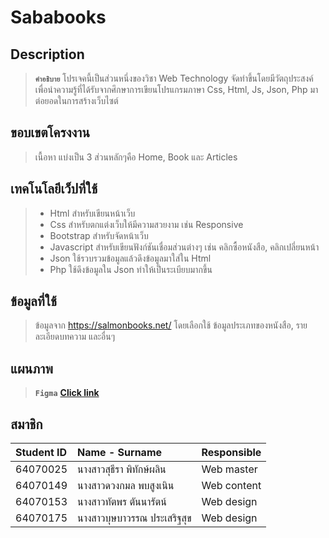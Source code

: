 # Sababooks

## Description
>**`คำอธิบาย`**
>โปรเจคนี้เป็นส่วนหนึ่งของวิชา Web Technology จัดทำขึ้นโดยมีวัตถุประสงค์เพื่อนำความรู้ที่ได้รับจากศึกษาการเขียนโปรแกรมภาษา Css, Html, Js, Json, Php มาต่อยอดในการสร้างเว็บไซต์
## ขอบเขตโครงงาน
>เนื้อหา แบ่งเป็น 3 ส่วนหลักๆคือ Home, Book และ Articles
## เทคโนโลยีเว็ปที่ใช้
>* Html สำหรับเขียนหน้าเว็บ
>* Css สำหรับตกแต่งเว็บให้มีความสวยงาม เช่น Responsive
>* Bootstrap สำหรับจัดหน้าเว็บ
>* Javascript สำหรับเขียนฟังก์ชันเชื่อมส่วนต่างๆ เช่น คลิกซื้อหนังสือ, คลิกเปลี่ยนหน้า
>* Json ใช้รวบรวมข้อมูลแล้วดึงข้อมูลมาใส่ใน Html
>* Php ใช้ดึงข้อมูลใน Json ทำให้เป็นระเบียบมากขึ้น
## ข้อมูลที่ใช้
>ข้อมูลจาก https://salmonbooks.net/ โดยเลือกใช้ ข้อมูลประเภทของหนังสือ, รายละเอียดบทความ และอื่นๆ
## แผนภาพ
>**`Figma`**
**[Click link](https://www.figma.com/file/8t2KfjGchE0swQF0Cy7pbi/webTech?node-id=0%3A1)**
## สมาชิก
| Student ID | Name - Surname |  Responsible | 
| :-------- | :-------- | :--------- |
| 64070025 | นางสาวสุธีรา พิทักษ์ผลิน | Web master | 
| 64070149 | นางสาวดวงกมล พบสูงเนิน | Web content |
| 64070153 | นางสาวทัตพร ตันนารัตน์ | Web design | 
| 64070175 | นางสาวบุษบาวรรณ ประเสริฐสุข | Web design | 
